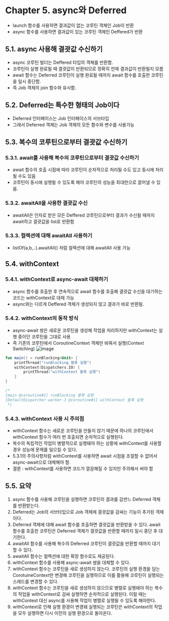 # Chapter 5. async와 Deferred

- launch 함수를 사용하면 결과값이 없는 코루틴 객체인 Job이 반환
- async 함수를 사용하면 결과값이 있는 코루틴 객체인 Deffered가 반환

## 5.1. async 사용해 결괏값 수신하기

- async 코루틴 빌더는 Deffered<T> 타입의 객체를 반환함.
- 코루틴이 실행 완료될 때 결괏값이 반환되므로 정확히 언제 결과값이 반환될지 모름
- await 함수는 Deferred 코루틴이 실행 완료될 때까지 await 함수를 호출한 코루틴을 일시 중단함.
- 즉 Job 객체의 join 함수와 유사함.

## 5.2. Deferred는 특수한 형태의 Job이다

- Deferred 인터페이스는 Job 인터페이스의 서브타입
- 그래서 Deferred 객체는 Job 객체의 모든 함수와 변수를 사용가능

## 5.3. 복수의 코루틴으로부터 결괏값 수신하기

### 5.3.1. await를 사용해 복수의 코루틴으로부터 결괏값 수신하기

- await 함수의 호출 시점에 따라 코루틴이 순차적으로 처리될 수도 있고 동시에 처리될 수도 있음
- 코루틴이 동시에 실행될 수 있도록 해야 코루틴의 성능을 최대한으로 끌어낼 수 있음.

### 5.3.2. awaitAll을 사용한 결괏값 수신

- awaitAll은 인자로 받은 모든 Deffered 코루틴으로부터 결과가 수신될 때까지 await하고 결괏값을 list로 반환함

### 5.3.3. 컬렉션에 대해 awaitAll 사용하기

- listOf(a,b,..).awaitAll() 처럼 컬렉션에 대해 awaitAll 사용 가능

## 5.4. withContext

### 5.4.1. withContext로 async-await 대체하기

- async 함수를 호출한 후 연속적으로 await 함수를 호출해 결괏값 수신을 대기하는 코드는 withContext로 대체 가능
- async와는 다르게 Deffered 객체가 생성되지 않고 결과가 바로 반환됨.

### 5.4.2. withContext의 동작 방식

- async-await 쌍은 새로운 코루틴을 생성해 작업을 처리하지만 withContext는 실행 중이던 코루틴을 그대로 사용
- 즉 기존의 코루틴에서 CoroutineContext 객체만 바꿔서 실행(Context Switching)
  ![image](https://github.com/user-attachments/assets/8cd57905-cfc9-4f51-b55f-203e547a20f3)

```kotlin
fun main() = runBlocking<Unit> {
    printThread("runBlocking 블록 실행")
    withContext(Dispatchers.IO) {
        printThread("withContext 블록 실행")
    }
}

/*
[main @coroutine#1] runBlocking 블록 실행
[DefaultDispatcher-worker-1 @coroutine#1] withContext 블록 실행
 */
```

### 5.4.3. withContext 사용 시 주의점

- withContext 함수는 새로운 코루틴을 만들지 않기 때문에 하나의 코루틴에서 withContext 함수가 여러 번 호출되면 순차적으로 실행된다.
- 복수의 독립적인 작업이 병렬적으로 실행돼야 하는 상황에 withContext를 사용할 경우 성능에 문제를 일으킬 수 있다.
- 5.3.1의 주의사항처럼 withContext를 사용하면 await 시점을 조절할 수 없어서 async-await으로 대체해야 함.
- 결론 : withContext를 사용하면 코드가 깔끔해질 수 있지만 주의해서 써야 함


## 5.5. 요약

1. async 함수를 사용해 코루틴을 실행하면 코루틴의 결과를 감싼느 Deferred 객체를 반환받는다.
2. Deferred는 Job의 서브타입으로 Job 객체에 결괏값을 감싸는 기능이 추가된 객체이다.
3. Deferred 객체에 대해 await 함수를 호출하면 결괏값을 반환받을 수 있다. await 함수를 호출한 코루틴은 Deferred 객체가 결괏값을 반환할 때까지 일시 중단 후 대기한다.
4. awaitAll 함수를 사용해 복수의 Deferred 코루틴이 결괏값을 반환할 때까지 대기할 수 있다.
5. awaitAll 함수는 컬렉션에 대한 확장 함수로도 제공된다.
6. withContext 함수를 사용해 async-await 쌍을 대체할 수 있다.
7. withContext 함수는 코루틴을 새로 생성하지 않는다. 코루틴의 실행 환경을 담는 CorotuineContext만 변경해 코루틴을 실행하므로 이를 활용해 코루틴이 실행되는 스레드를 변경할 수 있다.
8. withContext 함수는 코루틴을 새로 생성하지 않으므로 병렬로 실행돼야 하는 복수의 작업을 withContext로 감싸 실행하면 순차적으로 실행된다. 이럴 때는 withContext 대신 async를 사용해 작업이 병렬로 실행될 수 있도록 해야한다.
9. withContext로 인해 실행 환경이 변경돼 실행되는 코루틴은 withContext의 작업을 모두 실행하면 다시 이전의 실행 환경으로 돌아온다.
